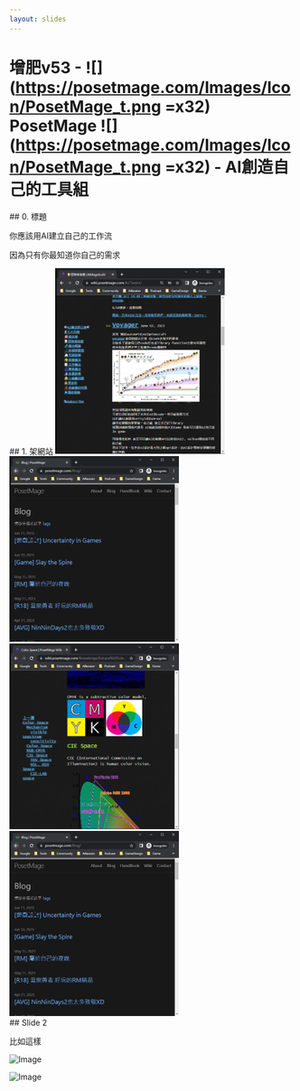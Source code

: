 ```yaml
---
layout: slides
---
```


# 增肥v53 - ![](https://posetmage.com/Images/Icon/PosetMage_t.png =x32) PosetMage ![](https://posetmage.com/Images/Icon/PosetMage_t.png =x32) - AI創造自己的工具組

<div class="slide" id="slide0" data-slide="0">
## 0. 標題

你應該用AI建立自己的工作流

因為只有你最知道你自己的需求
</div>

<div class="slide" id="slide1" data-slide="1">
## 1. 架網站
<img src="./toolchain/1-1-ai.PNG" width="300"><img src="./toolchain/1-1pom-blog.PNG" width="300">  
<img src="./toolchain/1-1lm-wiki.PNG" width="300"><img src="./toolchain/1-1pom-blog.PNG" width="300">  



</div>

<div class="slide" id="slide2" data-slide="2">
## Slide 2

比如這樣

![Image](./Image2-1.png)

![Image](./Image2-2.png)
</div>
